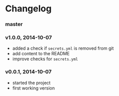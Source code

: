 # Changelog

### master

### v1.0.0, 2014-10-07
- added a check if `secrets.yml` is removed from git
- add content to the README
- improve checks for `secrets.yml`

### v0.0.1, 2014-10-07
- started the project
- first working version
